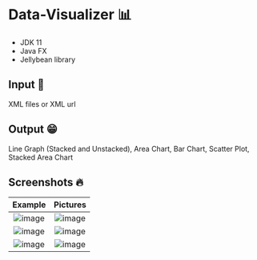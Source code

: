 # Data-Visualizer 📊
- JDK 11
- Java FX
- Jellybean library

## Input 🔣
XML files or XML url <br>
## Output 😁
Line Graph (Stacked and Unstacked), Area Chart, Bar Chart, Scatter Plot, Stacked Area Chart

## Screenshots 🔥
Example | Pictures
:-------------------------:|:-------------------------:
![image](https://user-images.githubusercontent.com/75536064/149649807-4ecb1b8a-f05c-4a8b-b885-aca3046afd6f.png) | ![image](https://user-images.githubusercontent.com/75536064/149649825-da78bf18-cf7a-4f60-b0da-61e451cb41a9.png)
![image](https://user-images.githubusercontent.com/75536064/149649816-e2868275-084e-4eac-813a-d5fe13a1f684.png) | ![image](https://user-images.githubusercontent.com/75536064/149649828-08065761-b9b6-45a8-bc08-468e8806b5b5.png)
![image](https://user-images.githubusercontent.com/75536064/149726487-e6634136-c521-4558-a748-213d69a12901.png) | ![image](https://user-images.githubusercontent.com/75536064/149728100-745f418b-17d7-43b3-b2af-abd988958503.png)


